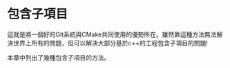 # 包含子項目

這就是將一個好的Git系統與CMake共同使用的優勢所在。雖然靠這種方法無法解決世界上所有的問題，但可以解決大部分基於c++的工程包含子項目的問題!

本章中列出了幾種包含子項目的方法。
